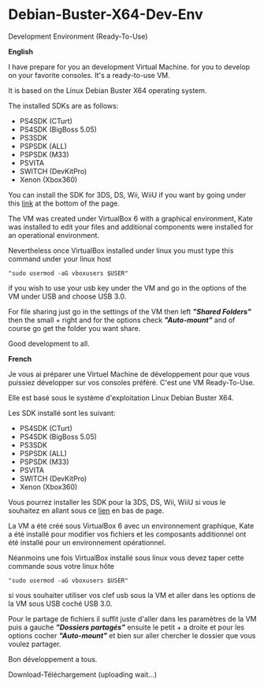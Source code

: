 # Debian-Buster-X64-Dev-Env
Development Environment (Ready-To-Use)

**English**

I have prepare for you an development Virtual Machine. for you to develop on your favorite consoles. It's a ready-to-use VM.

It is based on the Linux Debian Buster X64 operating system.

The installed SDKs are as follows:

- PS4SDK (CTurt)
- PS4SDK (BigBoss 5.05)
- PS3SDK
- PSPSDK (ALL)
- PSPSDK (M33)
- PSVITA
- SWITCH (DevKitPro)
- Xenon (Xbox360)

You can install the SDK for 3DS, DS, Wii, WiiU if you want by going under this [link](https://devkitpro.org/wiki/devkitPro_pacman) at the bottom of the page.

The VM was created under VirtualBox 6 with a graphical environment, Kate was installed to edit your files 
and additional components were installed for an operational environment.

Nevertheless once VirtualBox installed under linux you must type this command under your linux host
```
"sudo usermod -aG vboxusers $USER"
```
if you wish to use your usb key under the VM and go in the options of the VM under USB and choose USB 3.0.

For file sharing just go in the settings of the VM then left ***"Shared Folders"*** then the small + right 
and for the options check ***"Auto-mount"*** and of course go get the folder you want share.

Good development to all.

**French**

Je vous ai préparer une Virtuel Machine de développement pour que vous puissiez développer sur vos consoles préféré. C'est une VM Ready-To-Use.

Elle est basé sous le système d'exploitation Linux Debian Buster X64.

Les SDK installé sont les suivant:

- PS4SDK (CTurt)
- PS4SDK (BigBoss 5.05)
- PS3SDK
- PSPSDK (ALL)
- PSPSDK (M33)
- PSVITA
- SWITCH (DevKitPro)
- Xenon (Xbox360)

Vous pourrez installer les SDK pour la 3DS, DS, Wii, WiiU si vous le souhaitez en allant sous ce [lien](https://devkitpro.org/wiki/devkitPro_pacman) en bas de page.

La VM a été créé sous VirtualBox 6 avec un environnement graphique, Kate a été installé pour modifier vos fichiers et les composants additionnel ont été installé pour un environnement opérationnel.

Néanmoins une fois VirtualBox installé sous linux vous devez taper cette commande sous votre linux hôte
```
"sudo usermod -aG vboxusers $USER"
```
si vous souhaiter utiliser vos clef usb sous la VM et aller dans les options de la VM sous USB coché USB 3.0.

Pour le partage de fichiers il suffit juste d'aller dans les paramètres de la VM puis a gauche ***"Dossiers partagés"*** ensuite le petit + a droite et pour les options cocher ***"Auto-mount"*** et bien sur aller chercher le dossier que vous voulez partager.

Bon développement a tous.

Download-Téléchargement (uploading wait...)
